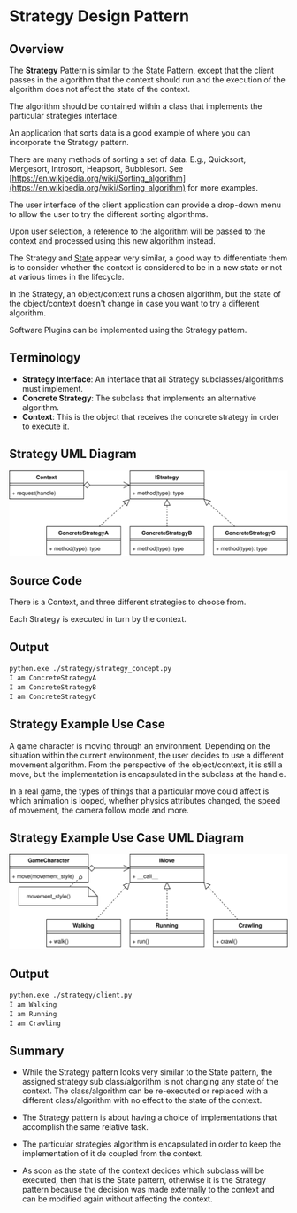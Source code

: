 # Strategy Design Pattern

## Overview

The **Strategy** Pattern is similar to the [State](/state) Pattern, except that the client passes in the algorithm that the context should run and the execution of the algorithm does not affect the state of the context.

The algorithm should be contained within a class that implements the particular strategies interface.

An application that sorts data is a good example of where you can incorporate the Strategy pattern.

There are many methods of sorting a set of data. E.g., Quicksort, Mergesort, Introsort, Heapsort, Bubblesort. See [https://en.wikipedia.org/wiki/Sorting_algorithm](https://en.wikipedia.org/wiki/Sorting_algorithm) for more examples. 

The user interface of the client application can provide a drop-down menu to allow the user to try the different sorting algorithms.

Upon user selection, a reference to the algorithm will be passed to the context and processed using this new algorithm instead.

The Strategy and [State](/state) appear very similar, a good way to differentiate them is to consider whether the context is considered to be in a new state or not at various times in the lifecycle. 

In the Strategy, an object/context runs a chosen algorithm, but the state of the object/context doesn't change in case you want to try a different algorithm.

Software Plugins can be implemented using the Strategy pattern.

## Terminology

* **Strategy Interface**: An interface that all Strategy subclasses/algorithms must implement.
* **Concrete Strategy**: The subclass that implements an alternative algorithm.
* **Context**: This is the object that receives the concrete strategy in order to execute it.

## Strategy UML Diagram

![Strategy UML Diagram](/img/strategy_concept.svg)

## Source Code

There is a Context, and three different strategies to choose from. 

Each Strategy is executed in turn by the context.

## Output

``` bash
python.exe ./strategy/strategy_concept.py
I am ConcreteStrategyA
I am ConcreteStrategyB
I am ConcreteStrategyC
```

## Strategy Example Use Case

A game character is moving through an environment. Depending on the situation within the current environment, the user decides to use a different movement algorithm. From the perspective of the object/context, it is still a move, but the implementation is encapsulated in the subclass at the handle. 

In a real game, the types of things that a particular move could affect is which animation is looped, whether physics attributes changed, the speed of movement, the camera follow mode and more.

## Strategy Example Use Case UML Diagram

![Strategy Example Use Case UML Diagram](/img/strategy_example.svg)

## Output

``` bash
python.exe ./strategy/client.py
I am Walking
I am Running
I am Crawling
```

## Summary

* While the Strategy pattern looks very similar to the State pattern, the assigned strategy sub class/algorithm is not changing any state of the context. The class/algorithm can be re-executed or replaced with a different class/algorithm with no effect to the state of the context.

* The Strategy pattern is about having a choice of implementations that accomplish the same relative task.

* The particular strategies algorithm is encapsulated in order to keep the implementation of it de coupled from the context. 

* As soon as the state of the context decides which subclass will be executed, then that is the State pattern, otherwise it is the Strategy pattern because the decision was made externally to the context and can be modified again without affecting the context.
